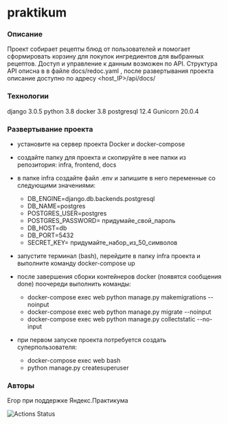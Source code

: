 # praktikum
### Описание
Проект собирает рецепты блюд от пользователей и помогает сформировать корзину для покупок ингредиентов для выбранных рецептов. 
Доступ и управление к данным возможен по API. Структура API описна в в файле docs/redoc.yaml
, после развертывания проекта описание доступно по адресу <host_IP>/api/docs/

### Технологии
django 3.0.5
python 3.8
docker 3.8
postgresql 12.4
Gunicorn 20.0.4

### Развертывание проекта
- установите на сервер проекта Docker и docker-compose 
- создайте папку для проекта и скопируйте в нее папки из репозитория: infra, frontend, docs
- в папке infra создайте файл .env и запишите в него переменные со следующими значениями:
    + DB_ENGINE=django.db.backends.postgresql
    + DB_NAME=postgres
    + POSTGRES_USER=postgres
    + POSTGRES_PASSWORD= придумайе_свой_пароль
    + DB_HOST=db
    + DB_PORT=5432
    + SECRET_KEY= придумайте_набор_из_50_символов
- запустите терминал (bash), перейдите в папку infra проекта и выполните команду
docker-compose up

- после завершения сборки контейнеров docker (появятся сообщения done) поочереди выполнить команды:
    + docker-compose exec web python manage.py makemigrations --noinput
    + docker-compose exec web python manage.py migrate --noinput
    + docker-compose exec web python manage.py collectstatic --no-input
 - при первом запуске проекта потребуется создать суперпользователя:
     - docker-compose exec web bash
     - python manage.py createsuperuser

### Авторы

Егор при поддержке Яндекс.Практикума

![Actions Status](https://github.com/korey-h/foodgram-project-react/actions/workflows/main.yml/badge.svg)
